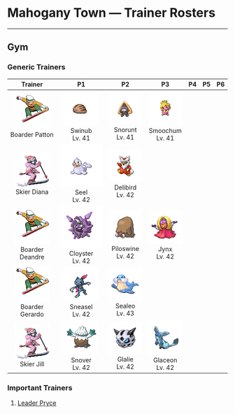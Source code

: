 # Mahogany Town — Trainer Rosters

---

## Gym


### Generic Trainers

| Trainer | P1 | P2 | P3 | P4 | P5 | P6 |
|:-------:|:--:|:--:|:--:|:--:|:--:|:--:|
| ![Boarder Patton](../../assets/trainers/boarder.png "Boarder Patton")<br>Boarder Patton | ![Swinub](../../assets/sprites/swinub/front.gif "Swinub: If it smells something enticing, it dashes off headlong to find the source of the aroma.")<br>Swinub<br>Lv. 41 | ![Snorunt](../../assets/sprites/snorunt/front.gif "Snorunt: It’s said that if they are seen at midnight, they’ll cause heavy snow. They eat snow and ice to survive.")<br>Snorunt<br>Lv. 41 | ![Smoochum](../../assets/sprites/smoochum/front.gif "Smoochum: It always rocks its head slowly backwards and forwards as if it is trying to kiss someone.")<br>Smoochum<br>Lv. 41 |
| ![Skier Diana](../../assets/trainers/skier.png "Skier Diana")<br>Skier Diana | ![Seel](../../assets/sprites/seel/front.gif "Seel: In daytime, it is often found asleep on the seabed in shallow waters. Its nostrils close while it swims.")<br>Seel<br>Lv. 42 | ![Delibird](../../assets/sprites/delibird/front.gif "Delibird: It nests at the edge of sharp cliffs. It spends all day carrying food to its awaiting chicks.")<br>Delibird<br>Lv. 42 |
| ![Boarder Deandre](../../assets/trainers/boarder.png "Boarder Deandre")<br>Boarder Deandre | ![Cloyster](../../assets/sprites/cloyster/front.gif "Cloyster: CLOYSTER that live in seas with harsh tidal currents grow large, sharp spikes on their shells.")<br>Cloyster<br>Lv. 42 | ![Piloswine](../../assets/sprites/piloswine/front.gif "Piloswine: If it charges at an enemy, the hairs on its back stand up straight. It is very sensitive to sound.")<br>Piloswine<br>Lv. 42 | ![Jynx](../../assets/sprites/jynx/front.gif "Jynx: It speaks a language similar to that of humans. However, it seems to use dancing to communicate.")<br>Jynx<br>Lv. 42 |
| ![Boarder Gerardo](../../assets/trainers/boarder.png "Boarder Gerardo")<br>Boarder Gerardo | ![Sneasel](../../assets/sprites/sneasel/front.gif "Sneasel: Vicious in nature, it drives PIDGEY from their nests and scavenges any leftovers it can find.")<br>Sneasel<br>Lv. 42 | ![Sealeo](../../assets/sprites/sealeo/front.gif "Sealeo: It has a very sensitive nose. It touches new things with its nose to examine them.")<br>Sealeo<br>Lv. 43 |
| ![Skier Jill](../../assets/trainers/skier.png "Skier Jill")<br>Skier Jill | ![Snover](../../assets/sprites/snover/front.gif "Snover: During cold seasons, it migrates to the mountain’s lower reaches. It returns to the snow-covered summit in the spring.")<br>Snover<br>Lv. 42 | ![Glalie](../../assets/sprites/glalie/front.gif "Glalie: It can instantly freeze moisture in the atmosphere. It uses this power to freeze its foes.")<br>Glalie<br>Lv. 42 | ![Glaceon](../../assets/sprites/glaceon/front.gif "Glaceon: It causes small ice crystals to form by lowering the temperature of the surrounding atmosphere.")<br>Glaceon<br>Lv. 42 |


### Important Trainers

1. [Leader Pryce](important_trainers.md#leader-pryce)
